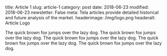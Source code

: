 title: Article 1
slug: article-1
category: post
date: 2018-06-23
modified: 2018-06-23
newsletter: False
meta: Tela articles provide detailed historical and future analysis of the market.
headerimage: /img/logo.png
headeralt: Article Logo


The quick brown fox jumps over the lazy dog. The quick brown fox jumps over the lazy dog. The quick brown fox jumps over the lazy dog. The quick brown fox jumps over the lazy dog. The quick brown fox jumps over the lazy dog.